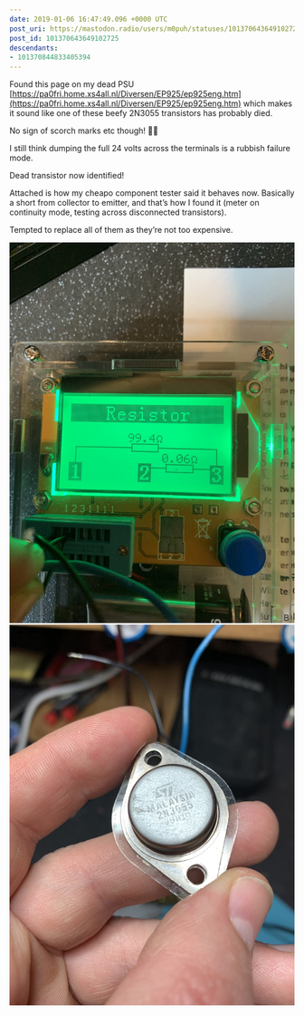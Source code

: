```yaml
---
date: 2019-01-06 16:47:49.096 +0000 UTC
post_uri: https://mastodon.radio/users/m0puh/statuses/101370643649102725
post_id: 101370643649102725
descendants:
- 101370844833405394
---
```

Found this page on my dead PSU [https://pa0fri.home.xs4all.nl/Diversen/EP925/ep925eng.htm](https://pa0fri.home.xs4all.nl/Diversen/EP925/ep925eng.htm) which makes it sound like one of these beefy 2N3055 transistors has probably died.

No sign of scorch marks etc though! 🕵️‍♂️

I still think dumping the full 24 volts across the terminals is a rubbish failure mode.


Dead transistor now identified!

Attached is how my cheapo component tester said it behaves now. Basically a short from collector to emitter, and that’s how I found it (meter on continuity mode, testing across disconnected transistors).

Tempted to replace all of them as they’re not too expensive.

![](18970.jpg)
![](18971.jpg)
